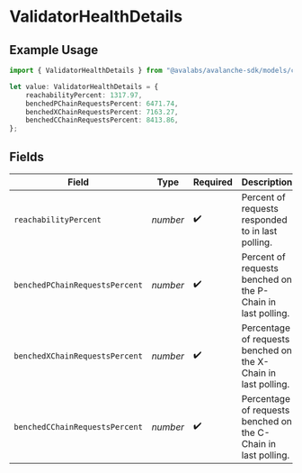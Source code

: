 # ValidatorHealthDetails

## Example Usage

```typescript
import { ValidatorHealthDetails } from "@avalabs/avalanche-sdk/models/components";

let value: ValidatorHealthDetails = {
    reachabilityPercent: 1317.97,
    benchedPChainRequestsPercent: 6471.74,
    benchedXChainRequestsPercent: 7163.27,
    benchedCChainRequestsPercent: 8413.86,
};
```

## Fields

| Field                                                          | Type                                                           | Required                                                       | Description                                                    |
| -------------------------------------------------------------- | -------------------------------------------------------------- | -------------------------------------------------------------- | -------------------------------------------------------------- |
| `reachabilityPercent`                                          | *number*                                                       | :heavy_check_mark:                                             | Percent of requests responded to in last polling.              |
| `benchedPChainRequestsPercent`                                 | *number*                                                       | :heavy_check_mark:                                             | Percent of requests benched on the P-Chain in last polling.    |
| `benchedXChainRequestsPercent`                                 | *number*                                                       | :heavy_check_mark:                                             | Percentage of requests benched on the X-Chain in last polling. |
| `benchedCChainRequestsPercent`                                 | *number*                                                       | :heavy_check_mark:                                             | Percentage of requests benched on the C-Chain in last polling. |